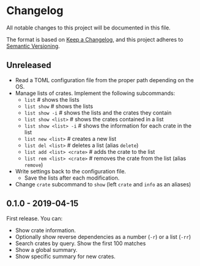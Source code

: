 # Changelog
All notable changes to this project will be documented in this file.

The format is based on [Keep a Changelog](https://keepachangelog.com/en/1.0.0/),
and this project adheres to [Semantic Versioning](https://semver.org/spec/v2.0.0.html).

## Unreleased

- Read a TOML configuration file from the proper path depending on the OS.
- Manage lists of crates. Implement the following subcommands:
  - `list`          # shows the lists
  - `list show`     # shows the lists
  - `list show -i`  # shows the lists and the crates they contain
  - `list show <list>`    # shows the crates contained in a list
  - `list show <list> -i` # shows the information for each crate in the list
  - `list new <list>`     # creates a new list
  - `list del <list>`     # deletes a list (alias `delete`)
  - `list add <list> <crate>` # adds the crate to the list
  - `list rem <list> <crate>` # removes the crate from the list (alias `remove`)
- Write settings back to the configuration file.
  - Save the lists after each modification.
- Change `crate` subcommand to `show` (left `crate` and `info` as an aliases)

## 0.1.0 - 2019-04-15
First release. You can:

- Show crate information.
- Optionally show reverse dependencies as a number (`-r`) or a list (`-rr`)
- Search crates by query. Show the first 100 matches
- Show a global summary.
- Show specific summary for new crates.

